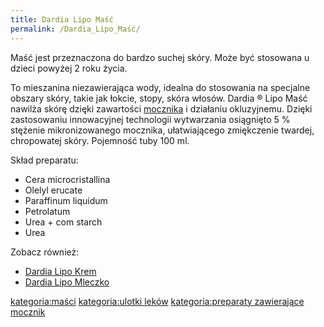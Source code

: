 ```yaml
---
title: Dardia Lipo Maść
permalink: /Dardia_Lipo_Maść/
---
```


Maść jest przeznaczona do bardzo suchej skóry. Może być stosowana u dzieci powyżej 2 roku życia.

To mieszanina niezawierająca wody, idealna do stosowania na specjalne obszary skóry, takie jak łokcie, stopy, skóra włosów. Dardia ® Lipo Maść nawilża skórę dzięki zawartości [mocznika](/mocznik "wikilink") i działaniu okluzyjnemu. Dzięki zastosowaniu innowacyjnej technologii wytwarzania osiągnięto 5 % stężenie mikronizowanego mocznika, ułatwiającego zmiękczenie twardej, chropowatej skóry. Pojemność tuby 100 ml.

Skład preparatu:

-   Cera microcristallina
-   Olelyl erucate
-   Paraffinum liquidum
-   Petrolatum
-   Urea + com starch
-   Urea

Zobacz również:

-   [Dardia Lipo Krem](/Dardia_Lipo_Krem "wikilink")
-   [Dardia Lipo Mleczko](/Dardia_Lipo_Mleczko "wikilink")

[kategoria:maści](/kategoria:maści "wikilink") [kategoria:ulotki leków](/kategoria:ulotki_leków "wikilink") [kategoria:preparaty zawierające mocznik](/kategoria:preparaty_zawierające_mocznik "wikilink")